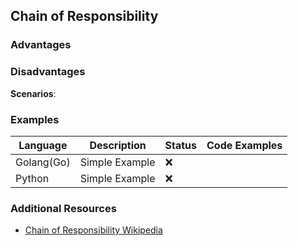 ## Chain of Responsibility

### Advantages

### Disadvantages

**Scenarios**:

### Examples

| Language   | Description    | Status | Code Examples |
| ---------- | -------------- | ------ | ------------- |
| Golang(Go) | Simple Example | ❌     |               |
| Python     | Simple Example | ❌     |               |

### Additional Resources

- [Chain of Responsibility Wikipedia](https://en.wikipedia.org/wiki/Chain-of-responsibility_pattern)
